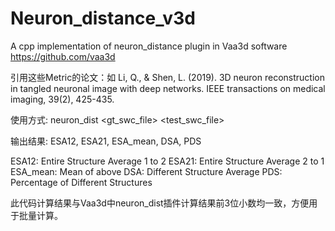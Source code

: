 # Neuron_distance_v3d
A cpp implementation of neuron_distance plugin in Vaa3d software 
https://github.com/vaa3d

引用这些Metric的论文：如
Li, Q., & Shen, L. (2019). 3D neuron reconstruction in tangled neuronal image with deep networks. IEEE transactions on medical imaging, 39(2), 425-435.



使用方式: neuron_dist <gt_swc_file> <test_swc_file>

输出结果: ESA12, ESA21, ESA_mean, DSA, PDS

ESA12: Entire Structure Average 1 to 2
ESA21: Entire Structure Average 2 to 1
ESA_mean: Mean of above
DSA: Different Structure Average
PDS: Percentage of Different Structures

此代码计算结果与Vaa3d中neuron_dist插件计算结果前3位小数均一致，方便用于批量计算。


